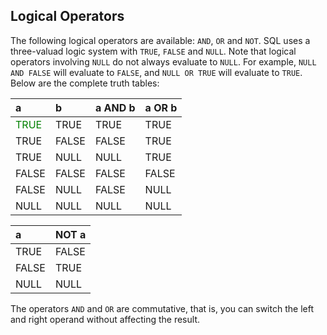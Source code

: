 
## Logical Operators

The following logical operators are available: `AND`, `OR` and `NOT`. SQL uses a three-valuad logic system with `TRUE`, `FALSE` and `NULL`. Note that logical operators involving `NULL` do not always evaluate to `NULL`. For example, `NULL AND FALSE` will evaluate to `FALSE`, and `NULL OR TRUE` will evaluate to `TRUE`. Below are the complete truth tables:

| a | b | a AND b | a OR b |
|:---|:---|:---|:---|
| <span style="color:green">TRUE</span> | TRUE | TRUE | TRUE |
| TRUE | FALSE | FALSE | TRUE |
| TRUE | NULL | NULL | TRUE |
| FALSE | FALSE | FALSE | FALSE |
| FALSE | NULL | FALSE | NULL |
| NULL | NULL | NULL | NULL |

| a | NOT a |
|:---|:---|
| TRUE | FALSE |
| FALSE | TRUE |
| NULL | NULL |

The operators `AND` and `OR` are commutative, that is, you can switch the left and right operand without affecting the result.





